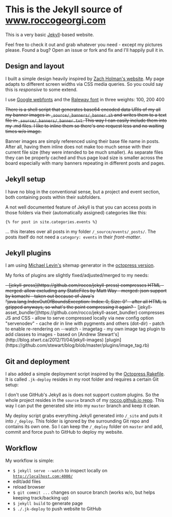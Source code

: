 # This is the Jekyll source of www.roccogeorgi.com

This is a very basic [Jekyll](http://jekyllrb.com/)-based website.

Feel free to check it out and grab whatever you need - except my pictures please.
Found a bug? Open an issue or fork and fix and I'll happily pull it in.

## Design and layout

I built a simple design heavily inspired by [Zach Holman's website](http://zachholman.com/).
My page adapts to different screen widths via CSS media queries.
So you could say this is *responsive* to some extend.

I use [Google webfonts](https://www.google.com/fonts/) and the [Raleway font](https://www.google.com/fonts/specimen/Raleway) in three weights: 100, 200 400

<strike>There is a shell script that generates base64 encoded data URIs of my all my banner images in `_source/_banners/_banner.sh` and writes them to a text file in `_source/_banners/_banner.txt`.
This way I can easily include them into my .md files. I like to inline them so there's one request less and no waiting times w/o image.</strike>

Banner images are simply referenced using their base file name in posts. After all, having them inline does not make too much sense with their current file size (they were intended to be much smaller).
As separate files they can be properly cached and thus page load size is smaller across the board especially with many banners repeating in different posts and pages.

## Jekyll setup

I have no blog in the conventional sense, but a project and event section, both containing posts within their subfolders.

A not well documented feature of Jekyll is that you can access posts in those folders via their (automatically assigned) categories like this:

    {% for post in site.categories.events %}

... this iterates over all posts in my folder `/_source/events/_posts/`.
The posts itself do not need a `category: events` in their *front-matter*.

## Jekyll plugins

I am using [Michael Levin's](http://www.kinnetica.com/) sitemap generator in the [octopress version](https://github.com/imathis/octopress/blob/master/plugins/sitemap_generator.rb).

My forks of plugins are slightly fixed/adjusted/merged to my needs:

<strike>
- [jekyll-press](https://github.com/rocco/jekyll-press) compresses HTML
	- merged: allow excluding any StaticFiles by Matt Way
	- merged: json support by komachi
	- taken out because of Java's "java.lang.IndexOutOfBoundsException: Index: 0, Size: 0"
	- after all HTML is gzipped anyways, so what's the point compressing it again?
</strike>
- [jekyll-asset_bundler](https://github.com/rocco/jekyll-asset_bundler) compresses JS and CSS
	- allow to serve compressed locally via new config option "servenodev"
	- cache dir in line with pygments and others (dot-dir)
	- patch to enable re-rendering on --watch
- imagetag
	- my own image tag plugin to add classes to images
	- based on [Andrew Stewart's](http://blog.stwrt.ca/2012/11/04/jekyll-images) [plugin](https://github.com/stewart/blog/blob/master/plugins/image_tag.rb)

## Git and deployment

I also added a simple deployment script inspired by the [Octopress Rakefile](https://github.com/imathis/octopress/blob/master/Rakefile).
It is called `.jk-deploy` resides in my root folder and requires a certain Git setup:

I don't use GitHub's Jekyll as is does not support custom plugins.
So the whole project resides in the `source` branch of my [rocco.github.io repo](https://github.com/rocco/rocco.github.io).
This way I can put the generated site into my `master` branch and keep it clean.

My deploy script grabs everything Jekyll generated into `/_site` and puts it into `/_deploy`.
This folder is ignored by the surrounding Git repo and contains its own one.
So I can keep the `/_deploy` folder on `master` and add, commit and force push to GitHub to deploy my website.

## Workflow

My workflow is simple:

- `$ jekyll serve --watch` to inspect locally on [`http://localhost.com:4000/`](http://localhost.com:4000/)
- edit/add files
- reload browser
- `$ git commit ...` changes on source branch (works w/o, but helps keeping track/backing up)
- `$ jekyll build` to generate page
- `$ ./.jk-deploy` to push website to GitHub
